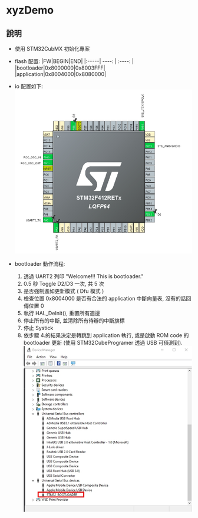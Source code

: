 # xyzDemo

## 說明

+ 使用 STM32CubMX 初始化專案
  
+ flash 配置:
    |FW|BEGIN|END|
    |:-----| ----: | :----: |
    |bootloader|0x8000000|0x8003FFF|
    |application|0x8004000|0x8080000|

+ io 配置如下:
![alt text for screen readers](IO.jpg)

+ bootloader 動作流程:
  
  1. 透過 UART2 列印 "Welcome!!! This is bootloader."
  2. 0.5 秒 Toggle D2/D3 一次, 共 5 次
  3. 是否強制進如更新模式 ( Dfu 模式 )
  4. 檢查位置 0x8004000 是否有合法的 application 中斷向量表, 沒有的話回傳位置 0
  5. 執行 HAL_DeInit(), 重置所有週邊
  6. 停止所有的中斷, 並清除所有待辦的中斷旗標
  7. 停止 Systick
  8. 依步驟 4.的結果決定是轉跳到 application 執行, 或是啟動 ROM code 的 bootloader 更新 (使用 STM32CubeProgramer 透過 USB 可偵測到).
  ![alt text for screen readers](stm32bootloader.jpg)
